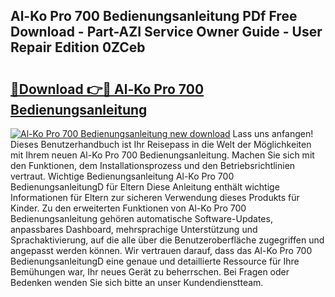 ## Al-Ko Pro 700 Bedienungsanleitung PDf Free Download - Part-AZI Service Owner Guide - User Repair Edition 0ZCeb

# <h2><a href="http://df1qqli.blite.top/?on=Al-Ko+Pro+700+Bedienungsanleitung">🔗Download 👉🔴 Al-Ko Pro 700 Bedienungsanleitung</a></h2>

[![Al-Ko Pro 700 Bedienungsanleitung new download](https://i.imgur.com/lujVjoI.png)](http://df1qqli.blite.top/?on=Al-Ko+Pro+700+Bedienungsanleitung)
Lass uns anfangen! Dieses Benutzerhandbuch ist Ihr Reisepass in die Welt der Möglichkeiten mit Ihrem neuen Al-Ko Pro 700 Bedienungsanleitung. Machen Sie sich mit den Funktionen, dem Installationsprozess und den Betriebsrichtlinien vertraut. Wichtige Bedienungsanleitung Al-Ko Pro 700 BedienungsanleitungD für Eltern Diese Anleitung enthält wichtige Informationen für Eltern zur sicheren Verwendung dieses Produkts für Kinder. Zu den erweiterten Funktionen von Al-Ko Pro 700 Bedienungsanleitung gehören automatische Software-Updates, anpassbares Dashboard, mehrsprachige Unterstützung und Sprachaktivierung, auf die alle über die Benutzeroberfläche zugegriffen und angepasst werden können. Wir vertrauen darauf, dass das Al-Ko Pro 700 BedienungsanleitungD eine genaue und detaillierte Ressource für Ihre Bemühungen war, Ihr neues Gerät zu beherrschen. Bei Fragen oder Bedenken wenden Sie sich bitte an unser Kundendienstteam.
